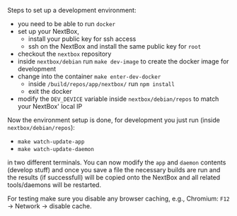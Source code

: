 
Steps to set up a development environment:

* you need to be able to run `docker`
* set up your NextBox, 
  * install your public key for ssh access
  * ssh on the NextBox and install the same public key for `root`
* checkout the `nextbox` repository
* inside `nextbox/debian` run `make dev-image` to create the docker image for development
* change into the container `make enter-dev-docker`
  * inside `/build/repos/app/nextbox/` run `npm install`
  * exit the docker
* modify the `DEV_DEVICE` variable inside `nextbox/debian/repos` to match your NextBox' local IP

Now the environment setup is done, for development you just run (inside `nextbox/debian/repos`):

* `make watch-update-app`
* `make watch-update-daemon`

in two different terminals. You can now modify the `app` and `daemon` contents (develop stuff)
and once you save a file the necessary builds are run and the results (if successfull) will be
copied onto the NextBox and all related tools/daemons will be restarted.

For testing make sure you disable any browser caching, e.g., Chromium: `F12` -> Network -> disable cache.

